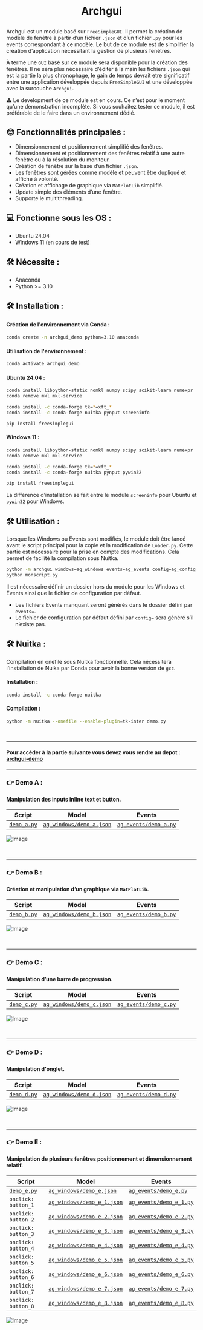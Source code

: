 
# <p align="center">Archgui</p>
  
Archgui est un module basé sur `FreeSimpleGUI`. 
Il permet la création de modèle de fenêtre à partir d’un fichier `.json` et d’un fichier `.py` pour les events
correspondant à ce modèle. Le but de ce module est de simplifier la création d’application nécessitant
la gestion de plusieurs fenêtres.

À terme une `GUI` basé sur ce module sera disponible pour la création des fenêtres. 
Il ne sera plus nécessaire d’éditer à la main les fichiers `.json` qui est la partie la plus chronophage,
le gain de temps devrait etre significatif entre une application développée depuis `FreeSimpleGUI` et 
une développée avec la surcouche `Archgui`.


⚠️ Le development de ce module est en cours. 
Ce n’est pour le moment qu’une demonstration incomplète. 
Si vous souhaitez tester ce module, il est préférable de le faire dans un environnement dédié. 


## 😊 Fonctionnalités principales :
- Dimensionnement et positionnement simplifié des fenêtres.
- Dimensionnement et positionnement des fenêtres relatif à une autre fenêtre ou à la résolution du moniteur.
- Création de fenêtre sur la base d’un fichier `.json`.
- Les fenêtres sont gérées comme modèle et peuvent être dupliqué et affiché à volonté.
- Création et affichage de graphique via `MatPlotLib` simplifié.
- Update simple des éléments d’une fenêtre.
- Supporte le multithreading.


## 💻 Fonctionne sous les OS :
- Ubuntu 24.04 
- Windows 11 (en cours de test)


## 🛠️ Nécessite :
- Anaconda
- Python >= 3.10


## 🛠️ Installation :

#### Création de l'environnement via Conda :
```bash
conda create -n archgui_demo python=3.10 anaconda
```

#### Utilisation de l'environnement :
```bash
conda activate archgui_demo
```

#### Ubuntu 24.04 :
```bash
conda install libpython-static nomkl numpy scipy scikit-learn numexpr
conda remove mkl mkl-service

conda install -c conda-forge tk=*=xft_*
conda install -c conda-forge nuitka pynput screeninfo

pip install freesimplegui
```
#### Windows 11 :
```bash
conda install libpython-static nomkl numpy scipy scikit-learn numexpr
conda remove mkl mkl-service

conda install -c conda-forge tk=*=xft_*
conda install -c conda-forge nuitka pynput pywin32

pip install freesimplegui
```
La différence d’installation se fait entre le module `screeninfo` pour Ubuntu et `pywin32` pour Windows.



## 🛠️ Utilisation :

Lorsque les Windows ou Events sont modifiés, 
le module doit être lancé avant le script principal pour la copie et la modification de `Loader.py`. 
Cette partie est nécessaire pour la prise en compte des modifications. 
Cela permet de facilité la compilation sous Nuitka.

```bash
python -m archgui windows=ag_windows events=ag_events config=ag_config.json
python monscript.py
```
Il est nécessaire définir un dossier hors du module pour les Windows et Events ainsi 
que le fichier de configuration par défaut. 


- Les fichiers Events manquant seront générés dans le dossier défini par `events=`.
- Le fichier de configuration par défaut défini par `config=` sera généré s’il n’existe pas.


## 🛠️ Nuitka :
Compilation en onefile sous Nuitka fonctionnelle.
Cela nécessitera l'installation de Nuika par Conda pour avoir la bonne version de `gcc`.

#### Installation :
```bash
conda install -c conda-forge nuitka
```

#### Compilation :
```bash
python -m nuitka --onefile --enable-plugin=tk-inter demo.py
```

<br/>

---

#### Pour accéder à la partie suivante vous devez vous rendre au depot : [archgui-demo](https://github.com/Seblefdev/archgui-demo)

---
### 👉 Demo A :
#### Manipulation des inputs inline text et button.

| Script          | Model                     | Events                 |
|-----------------|---------------------------|------------------------|
| [`demo_a.py`](https://github.com/Seblefdev/archgui-demo/blob/main/demo_a.py) | [`ag_windows/demo_a.json`](https://github.com/Seblefdev/archgui-demo/blob/main/ag_windows/demo_a.json)  | [`ag_events/demo_a.py`](https://github.com/Seblefdev/archgui-demo/blob/main/ag_events/demo_a.py)  |

![Image](https://github.com/Seblefdev/archgui-demo/blob/main/demo_img/demo_a.png?raw=true)



<br/>

---
### 👉 Demo B :
#### Création et manipulation d’un graphique via `MatPlotLib`.

| Script          | Model                     | Events                 |
|-----------------|---------------------------|------------------------|
| [`demo_b.py`](https://github.com/Seblefdev/archgui-demo/blob/main/demo_b.py) | [`ag_windows/demo_b.json`](https://github.com/Seblefdev/archgui-demo/blob/main/ag_windows/demo_b.json)  | [`ag_events/demo_b.py`](https://github.com/Seblefdev/archgui-demo/blob/main/ag_events/demo_b.py)  |

![Image](https://github.com/Seblefdev/archgui-demo/blob/main/demo_img/demo_b.png?raw=true)



<br/>

---
### 👉 Demo C :
#### Manipulation d’une barre de progression.

| Script          | Model                     | Events                 |
|-----------------|---------------------------|------------------------|
| [`demo_c.py`](https://github.com/Seblefdev/archgui-demo/blob/main/demo_c.py) | [`ag_windows/demo_c.json`](https://github.com/Seblefdev/archgui-demo/blob/main/ag_windows/demo_c.json)  | [`ag_events/demo_c.py`](https://github.com/Seblefdev/archgui-demo/blob/main/ag_events/demo_c.py)  |

![Image](https://github.com/Seblefdev/archgui-demo/blob/main/demo_img/demo_c.png?raw=true)



<br/>

---
### 👉 Demo D :
#### Manipulation d'onglet.

| Script          | Model                     | Events                 |
|-----------------|---------------------------|------------------------|
| [`demo_d.py`](https://github.com/Seblefdev/archgui-demo/blob/main/demo_d.py) | [`ag_windows/demo_d.json`](https://github.com/Seblefdev/archgui-demo/blob/main/ag_windows/demo_d.json)  | [`ag_events/demo_d.py`](https://github.com/Seblefdev/archgui-demo/blob/main/ag_events/demo_d.py)  |

![Image](https://github.com/Seblefdev/archgui-demo/blob/main/demo_img/demo_d.png?raw=true)



<br/>

---
### 👉 Demo E :
#### Manipulation de plusieurs fenêtres positionnement et dimensionnement relatif.

| Script                                                                       | Model                                                                                                      | Events                                                                                               |
|------------------------------------------------------------------------------|------------------------------------------------------------------------------------------------------------|------------------------------------------------------------------------------------------------------|
| [`demo_e.py`](https://github.com/Seblefdev/archgui-demo/blob/main/demo_e.py) | [`ag_windows/demo_e.json`](https://github.com/Seblefdev/archgui-demo/blob/main/ag_windows/demo_e.json)     | [`ag_events/demo_e.py`](https://github.com/Seblefdev/archgui-demo/blob/main/ag_events/demo_e.py)     |
| `onclick: button_1`                                                          | [`ag_windows/demo_e_1.json`](https://github.com/Seblefdev/archgui-demo/blob/main/ag_windows/demo_e_1.json) | [`ag_events/demo_e_1.py`](https://github.com/Seblefdev/archgui-demo/blob/main/ag_events/demo_e_1.py) |
| `onclick: button_2`                                                                   | [`ag_windows/demo_e_2.json`](https://github.com/Seblefdev/archgui-demo/blob/main/ag_windows/demo_e_2.json) | [`ag_events/demo_e_2.py`](https://github.com/Seblefdev/archgui-demo/blob/main/ag_events/demo_e_2.py) |
| `onclick: button_3`                                                                   | [`ag_windows/demo_e_3.json`](https://github.com/Seblefdev/archgui-demo/blob/main/ag_windows/demo_e_3.json) | [`ag_events/demo_e_3.py`](https://github.com/Seblefdev/archgui-demo/blob/main/ag_events/demo_e_3.py) |
| `onclick: button_4`                                                                   | [`ag_windows/demo_e_4.json`](https://github.com/Seblefdev/archgui-demo/blob/main/ag_windows/demo_e_4.json) | [`ag_events/demo_e_4.py`](https://github.com/Seblefdev/archgui-demo/blob/main/ag_events/demo_e_4.py) |
| `onclick: button_5`                                                                   | [`ag_windows/demo_e_5.json`](https://github.com/Seblefdev/archgui-demo/blob/main/ag_windows/demo_e_5.json) | [`ag_events/demo_e_5.py`](https://github.com/Seblefdev/archgui-demo/blob/main/ag_events/demo_e_5.py) |
| `onclick: button_6`                                                                   | [`ag_windows/demo_e_6.json`](https://github.com/Seblefdev/archgui-demo/blob/main/ag_windows/demo_e_6.json) | [`ag_events/demo_e_6.py`](https://github.com/Seblefdev/archgui-demo/blob/main/ag_events/demo_e_6.py) |
| `onclick: button_7`                                                                   | [`ag_windows/demo_e_7.json`](https://github.com/Seblefdev/archgui-demo/blob/main/ag_windows/demo_e_7.json) | [`ag_events/demo_e_7.py`](https://github.com/Seblefdev/archgui-demo/blob/main/ag_events/demo_e_7.py) |
| `onclick: button_8`                                                                   | [`ag_windows/demo_e_8.json`](https://github.com/Seblefdev/archgui-demo/blob/main/ag_windows/demo_e_8.json) | [`ag_events/demo_e_8.py`](https://github.com/Seblefdev/archgui-demo/blob/main/ag_events/demo_e_8.py) |

[![Image](https://github.com/Seblefdev/archgui-demo/blob/main/demo_img/demo_e_0.png?raw=true)](https://github.com/Seblefdev/archgui-demo/blob/main/demo_img/demo_e_1.png?raw=true)
